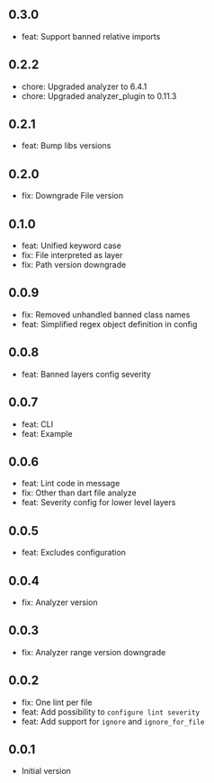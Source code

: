 ## 0.3.0
- feat: Support banned relative imports

## 0.2.2
- chore: Upgraded analyzer to 6.4.1
- chore: Upgraded analyzer_plugin to 0.11.3

## 0.2.1
- feat: Bump libs versions

## 0.2.0
- fix: Downgrade File version

## 0.1.0
- feat: Unified keyword case
- fix: File interpreted as layer
- fix: Path version downgrade

## 0.0.9
- fix: Removed unhandled banned class names
- feat: Simplified regex object definition in config

## 0.0.8
- feat: Banned layers config severity

## 0.0.7
- feat: CLI
- feat: Example

## 0.0.6
- feat: Lint code in message
- fix: Other than dart file analyze
- feat: Severity config for lower level layers
## 0.0.5
- feat: Excludes configuration

## 0.0.4
- fix: Analyzer version

## 0.0.3
- fix: Analyzer range version downgrade

## 0.0.2
- fix: One lint per file
- feat: Add possibility to `configure lint severity`
- feat: Add support for `ignore` and `ignore_for_file`

## 0.0.1
- Initial version